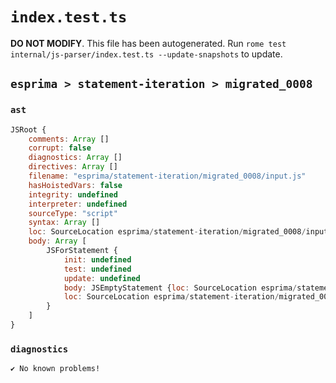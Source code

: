 # `index.test.ts`

**DO NOT MODIFY**. This file has been autogenerated. Run `rome test internal/js-parser/index.test.ts --update-snapshots` to update.

## `esprima > statement-iteration > migrated_0008`

### `ast`

```javascript
JSRoot {
	comments: Array []
	corrupt: false
	diagnostics: Array []
	directives: Array []
	filename: "esprima/statement-iteration/migrated_0008/input.js"
	hasHoistedVars: false
	integrity: undefined
	interpreter: undefined
	sourceType: "script"
	syntax: Array []
	loc: SourceLocation esprima/statement-iteration/migrated_0008/input.js 1:0-2:0
	body: Array [
		JSForStatement {
			init: undefined
			test: undefined
			update: undefined
			body: JSEmptyStatement {loc: SourceLocation esprima/statement-iteration/migrated_0008/input.js 1:7-1:8}
			loc: SourceLocation esprima/statement-iteration/migrated_0008/input.js 1:0-1:8
		}
	]
}
```

### `diagnostics`

```
✔ No known problems!

```
